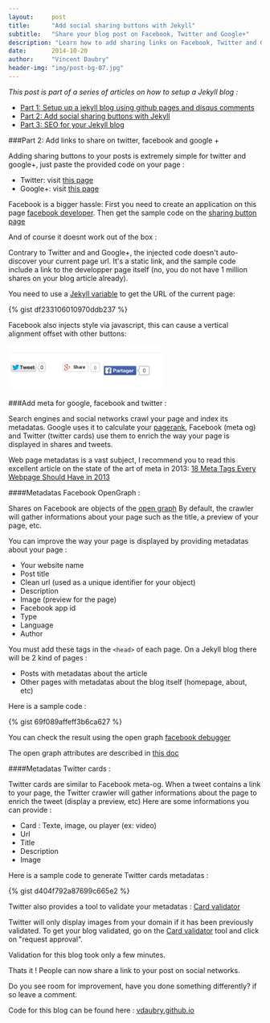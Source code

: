 ```yaml
---
layout:     post
title:      "Add social sharing buttons with Jekyll"
subtitle:   "Share your blog post on Facebook, Twitter and Google+"
description: "Learn how to add sharing links on Facebook, Twitter and Google+"
date:       2014-10-20
author:     "Vincent Daubry"
header-img: "img/post-bg-07.jpg"
---
```


<i>This post is part of a series of articles on how to setup a Jekyll blog :</i>

* [Part 1: Setup up a jekyll blog using github pages and disqus comments]("{{site.url}}/2014/10/19/setup-a-jekyll-blog/")
* [Part 2: Add social sharing buttons with Jekyll]("{{site.url}}/2014/10/20/add-social-sharing-buttons-with-jekyll/")
* [Part 3: SEO for your Jekyll blog]("{{site.url}}/2014/10/21/2014/10/21/SEO-for-your-Jekyll-blog/")

###Part 2: Add links to share on twitter, facebook and google +

Adding sharing buttons to your posts is extremely simple for twitter and google+, just paste the provided code on your page :

* Twitter: visit <a href="https://about.twitter.com/resources/buttons#tweet">this page</a>
* Google+: visit <a href="https://developers.google.com/+/web/share/">this page</a>

Facebook is a bigger hassle:
First you need to create an application on this page [facebook developer]("https://developers.facebook.com/").
Then get the sample code on the [sharing button page]("https://developers.facebook.com/docs/plugins/share-button/")

And of course it doesnt work out of the box :

Contrary to Twitter and and Google+, the injected code doesn't auto-discover your current page url. It's a static link, and the sample code include a link to the developper page itself (no, you do not have 1 million shares on your blog article already).

You need to use a [Jekyll variable]("http://jekyllrb.com/docs/variables/") to get the URL of the current page:

{% gist df233106010970ddb237 %}

Facebook also injects style via javascript, this can cause a vertical alignment offset with other buttons:

<img src="/img/posts/2014-11-19-setup-a-jekyll-blog/facebook-bug.png" height="90">


###Add meta for google, facebook and twitter :

Search engines and social networks crawl your page and index its metadatas. Google uses it to calculate your [pagerank]("http://en.wikipedia.org/wiki/PageRank"), Facebook (meta og) and Twitter (twitter cards) use them to enrich the way your page is displayed in shares and tweets.

Web page metadatas is a vast subject, I recommend you to read this excellent article on the state of the art of meta in 2013: [18 Meta Tags Every Webpage Should Have in 2013]("http://www.iacquire.com/blog/18-meta-tags-every-webpage-should-have-in-2013")


####Metadatas Facebook OpenGraph :

Shares on Facebook are objects of the [open graph]("http://en.wikipedia.org/wiki/Facebook_Platform#Open_Graph_protocol")
By default, the crawler will gather informations about your page such as the title, a preview of your page, etc.

You can improve the way your page is displayed by providing metadatas about your page :

* Your website name
* Post title
* Clean url (used as a unique identifier for your object)
* Description
* Image (preview for the page)
* Facebook app id
* Type
* Language
* Author

You must add these tags in the ```<head>``` of each page.
On a Jekyll blog there will be 2 kind of pages :

* Posts with metadatas about the article
* Other pages with metadatas about the blog itself (homepage, about, etc)

Here is a sample code :

{% gist 69f089affeff3b6ca627 %}

You can check the result using the open graph [facebook debugger]("https://developers.facebook.com/tools/debug/og/object/")

The open graph attributes are described in [this doc]("http://ogp.me/")


####Metadatas Twitter cards :

Twitter cards are similar to Facebook meta-og. When a tweet contains a link to your page, the Twitter crawler will gather informations about the page to enrich the tweet (display a preview, etc)
Here are some informations you can provide :

* Card : Texte, image, ou player (ex: video)
* Url
* Title
* Description
* Image

Here is a sample code to generate Twitter cards metadatas :

{% gist d404f792a87699c665e2 %}

Twitter also provides a tool to validate your metadatas : [Card validator]("https://cards-dev.twitter.com/validator")

Twitter will only display images from your domain if it has been previously validated. To get your blog validated, go on the [Card validator]("https://cards-dev.twitter.com/validator") tool and click on "request approval".

Validation for this blog took only a few minutes.

Thats it ! People can now share a link to your post on social networks.

Do you see room for improvement, have you done something differently? if so leave a comment.

Code for this blog can be found here : [vdaubry.github.io]("vdaubry.github.io")